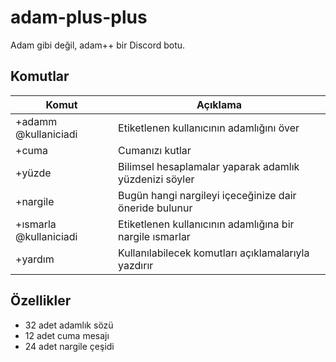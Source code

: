# adam-plus-plus

Adam gibi değil, adam++ bir Discord botu.

## Komutlar

| Komut                  | Açıklama                                                 |
| ---------------------- | -------------------------------------------------------- |
| +adamm @kullaniciadi   | Etiketlenen kullanıcının adamlığını över                 |
| +cuma                  | Cumanızı kutlar                                          |
| +yüzde                 | Bilimsel hesaplamalar yaparak adamlık yüzdenizi söyler   |
| +nargile               | Bugün hangi nargileyi içeceğinize dair öneride bulunur   |
| +ısmarla @kullaniciadi | Etiketlenen kullanıcının adamlığına bir nargile ısmarlar |
| +yardım                | Kullanılabilecek komutları açıklamalarıyla yazdırır      |

## Özellikler

- 32 adet adamlık sözü
- 12 adet cuma mesajı
- 24 adet nargile çeşidi
